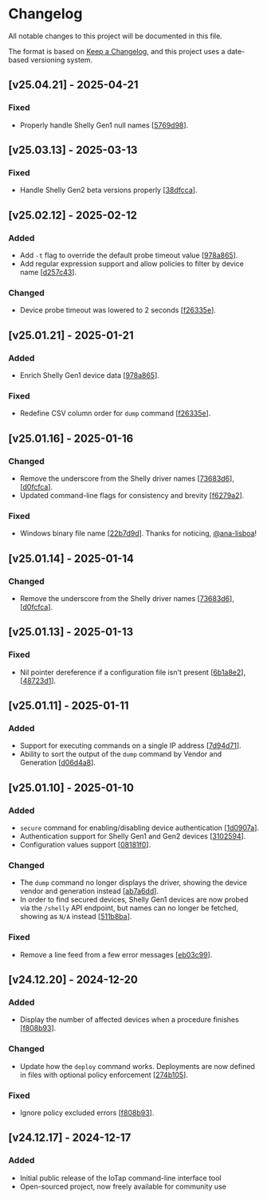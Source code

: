 # Changelog

All notable changes to this project will be documented in this file.

The format is based on [Keep a Changelog](https://keepachangelog.com/en/1.0.0/),
and this project uses a date-based versioning system.

## [v25.04.21] - 2025-04-21

### Fixed
- Properly handle Shelly Gen1 null names [[5769d98](https://github.com/quetzyg/IoTap/commit/5769d98e761360359daf36cc50d9bea510196746)].

## [v25.03.13] - 2025-03-13

### Fixed
- Handle Shelly Gen2 beta versions properly [[38dfcca](https://github.com/quetzyg/IoTap/commit/38dfccae019aaa1bd227fc6389ce04e0c5346733)].

## [v25.02.12] - 2025-02-12

### Added
- Add `-t` flag to override the default probe timeout value [[978a865](https://github.com/quetzyg/IoTap/commit/978a865e869a2920a3949de8a386733bb0ddc40f)].
- Add regular expression support and allow policies to filter by device name [[d257c43](https://github.com/quetzyg/IoTap/commit/d257c431e096df5f3e8b4d7fe3d517c76ed33aab)].

### Changed
- Device probe timeout was lowered to 2 seconds [[f26335e](https://github.com/quetzyg/IoTap/commit/f26335e6c241fe4be00404ea1df66d37ddfb6088)].

## [v25.01.21] - 2025-01-21

### Added
- Enrich Shelly Gen1 device data [[978a865](https://github.com/quetzyg/IoTap/commit/978a865e869a2920a3949de8a386733bb0ddc40f)].

### Fixed
- Redefine CSV column order for `dump` command [[f26335e](https://github.com/quetzyg/IoTap/commit/f26335e6c241fe4be00404ea1df66d37ddfb6088)].

## [v25.01.16] - 2025-01-16

### Changed
- Remove the underscore from the Shelly driver names [[73683d6](https://github.com/quetzyg/IoTap/commit/73683d6ec2c3bd03f1167b839ef0c7438597cb3e)], [[d0fcfca](https://github.com/quetzyg/IoTap/commit/d0fcfca6aa5618c85ff6f6ba8582eb2e4157f81c)].
- Updated command-line flags for consistency and brevity [[f6279a2](https://github.com/quetzyg/IoTap/commit/f6279a2fa898ad0b6eb2ea26c669809c940821ef)].

### Fixed
- Windows binary file name [[22b7d9d](https://github.com/quetzyg/IoTap/commit/22b7d9da2d8c16d49b0e98aea8e7ac980cd38cef)]. Thanks for noticing, [@ana-lisboa](https://github.com/ana-lisboa)!

## [v25.01.14] - 2025-01-14

### Changed
- Remove the underscore from the Shelly driver names [[73683d6](https://github.com/quetzyg/IoTap/commit/73683d6ec2c3bd03f1167b839ef0c7438597cb3e)], [[d0fcfca](https://github.com/quetzyg/IoTap/commit/d0fcfca6aa5618c85ff6f6ba8582eb2e4157f81c)].

## [v25.01.13] - 2025-01-13

### Fixed
- Nil pointer dereference if a configuration file isn't present [[6b1a8e2](https://github.com/quetzyg/IoTap/commit/6b1a8e2dfea15aaddefa9f64f5582c36c71ccaf4)], [[48723d1](https://github.com/quetzyg/IoTap/commit/48723d17f82e67ff7f9ce7bc3c0d98f0db4af9d1)].

## [v25.01.11] - 2025-01-11

### Added
- Support for executing commands on a single IP address [[7d94d71](https://github.com/quetzyg/IoTap/commit/7d94d71c653484f5ca2bca491caa18764df84f66)].
- Ability to sort the output of the `dump` command by Vendor and Generation [[d06d4a8](https://github.com/quetzyg/IoTap/commit/d06d4a815007d9999be7e2e1bbf279e2adcf0d82)].

## [v25.01.10] - 2025-01-10

### Added
- `secure` command for enabling/disabling device authentication [[1d0907a](https://github.com/quetzyg/IoTap/commit/1d0907ad8dc0766ec8f03ac8f07292c5961187f8)].
- Authentication support for Shelly Gen1 and Gen2 devices [[3102594](https://github.com/quetzyg/IoTap/commit/3102594c55458fe22d2008da8f9cc8dfbe2a520d)].
- Configuration values support [[08181f0](https://github.com/quetzyg/IoTap/commit/08181f0863492ee4e76ba05b0d95850b94b76569)].

### Changed
- The `dump` command no longer displays the driver, showing the device vendor and generation instead [[ab7a6dd](https://github.com/quetzyg/IoTap/commit/ab7a6dd2a0f24b269c24f8d2e74c05c5c4ad55d1)].
- In order to find secured devices, Shelly Gen1 devices are now probed via the `/shelly` API endpoint, but names can no longer be fetched, showing as `N/A` instead [[511b8ba](https://github.com/quetzyg/IoTap/commit/511b8baa889f46097275317377cff945d77d7158)].

### Fixed
- Remove a line feed from a few error messages [[eb03c99](https://github.com/quetzyg/IoTap/commit/eb03c99e4b3999ce87ff0a26c5f97abd0a54bbdb)].

## [v24.12.20] - 2024-12-20

### Added
- Display the number of affected devices when a procedure finishes [[f808b93](https://github.com/quetzyg/IoTap/commit/f808b931ceabfd02e67d7dcbc08654b78b3026d3)].

### Changed
- Update how the `deploy` command works. Deployments are now defined in files with optional policy enforcement [[274b105](https://github.com/quetzyg/IoTap/commit/274b1058636f2e5f4079f5792fbc4f89d6fba552)].

### Fixed
- Ignore policy excluded errors [[f808b93](https://github.com/quetzyg/IoTap/commit/f808b931ceabfd02e67d7dcbc08654b78b3026d3)].

## [v24.12.17] - 2024-12-17

### Added
- Initial public release of the IoTap command-line interface tool
- Open-sourced project, now freely available for community use
